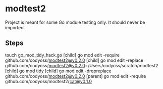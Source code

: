 # modtest2

Project is meant for some Go module testing only. It should never be imported.

## Steps

touch go_mod_tidy_hack.go
[child]  go mod edit -require github.com/codyoss/modtest2@v0.2.0
[child]  go mod edit -replace github.com/codyoss/modtest2@v0.2.0=/Users/codyoss/scratch/modtest2
[child]  go mod tidy
[child]  go mod edit -dropreplace github.com/codyoss/modtest2@v0.2.0
[parent] go mod edit -require github.com/codyoss/modtest2/cat@v0.1.0
